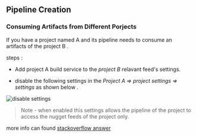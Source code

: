 ## Pipeline Creation 

### Consuming Artifacts from Different Porjects 

If you have a project named A  and its pipeline needs to consume an artifacts of the project B . 

steps : 

- Add project A build service to the *project B* relavant feed's settings. 

- disable the following settings in the 
*Project A => project settings => settings* as shown below . 

![disable settings](https://i.stack.imgur.com/JlyB4.png)


> Note - when enabled this settings allows  the pipeline of the project to access the nugget feeds of the project only. 

more info can found [stackoverflow answer](https://stackoverflow.com/a/64852034/8313114)